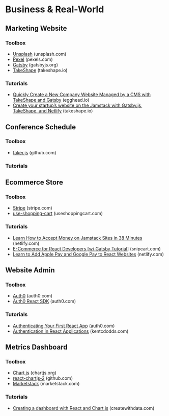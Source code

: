# Business & Real-World

## Marketing Website

### Toolbox
* [Unsplash](https://unsplash.com/) (unsplash.com)
* [Pexel](https://www.pexels.com/) (pexels.com)
* [Gatsby](https://www.gatsbyjs.org/) (gatsbyjs.org)
* [TakeShape](https://www.takeshape.io/) (takeshape.io)

### Tutorials
* [Quickly Create a New Company Website Managed by a CMS with TakeShape and Gatsby](https://egghead.io/playlists/quickly-create-a-new-company-website-managed-by-a-cms-with-takeshape-and-gatsby-4e4d?af=atzgap) (egghead.io)
* [Create your startup’s website on the Jamstack with Gatsby.js, TakeShape, and Netlify](https://www.takeshape.io/articles/create-your-startups-website-on-the-jamstack-with-gatsby-js-takeshape-and-netlify/) (takeshape.io)

## Conference Schedule

### Toolbox
* [faker.js](https://github.com/Marak/Faker.js) (github.com)

### Tutorials

## Ecommerce Store

### Toolbox
* [Stripe](https://stripe.com/) (stripe.com)
* [use-shopping-cart](https://useshoppingcart.com/) (useshoppingcart.com)

### Tutorials
* [Learn How to Accept Money on Jamstack Sites in 38 Minutes](https://www.netlify.com/blog/2020/04/13/learn-how-to-accept-money-on-jamstack-sites-in-38-minutes/) (netlify.com)
* [E-Commerce for React Developers [w/ Gatsby Tutorial]](https://snipcart.com/blog/react-ecommerce-gatsby-tutorial) (snipcart.com)
* [Learn to Add Apple Pay and Google Pay to React Websites](https://www.netlify.com/blog/2020/05/21/learn-to-add-apple-pay-and-google-pay-to-react-websites/) (netlify.com)

## Website Admin

### Toolbox
* [Auth0](https://auth0.com/) (auth0.com)
* [Auth0 React SDK](https://auth0.com/docs/libraries/auth0-react) (auth0.com)

### Tutorials
* [Authenticating Your First React App](https://auth0.com/blog/authenticating-your-first-react-app/) (auth0.com)
* [Authentication in React Applications](https://kentcdodds.com/blog/authentication-in-react-applications) (kentcdodds.com)

## Metrics Dashboard

### Toolbox
* [Chart.js](https://www.chartjs.org/) (chartjs.org)
* [react-chartjs-2](https://github.com/jerairrest/react-chartjs-2) (github.com)
* [Marketstack](https://marketstack.com/) (marketstack.com)


### Tutorials
* [Creating a dashboard with React and Chart.js](https://www.createwithdata.com/react-chartjs-dashboard/) (createwithdata.com)
